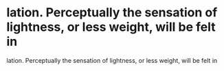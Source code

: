 # lation. Perceptually the sensation of lightness, or less weight, will be felt in

lation. Perceptually the sensation of lightness, or less weight, will be felt in